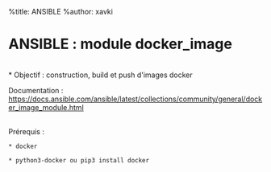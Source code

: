 %title: ANSIBLE
%author: xavki


# ANSIBLE : module docker_image


<br>
* Objectif : construction, build et push d'images docker

Documentation :
https://docs.ansible.com/ansible/latest/collections/community/general/docker_image_module.html

<br>
Prérequis :

	* docker

	* python3-docker ou pip3 install docker







